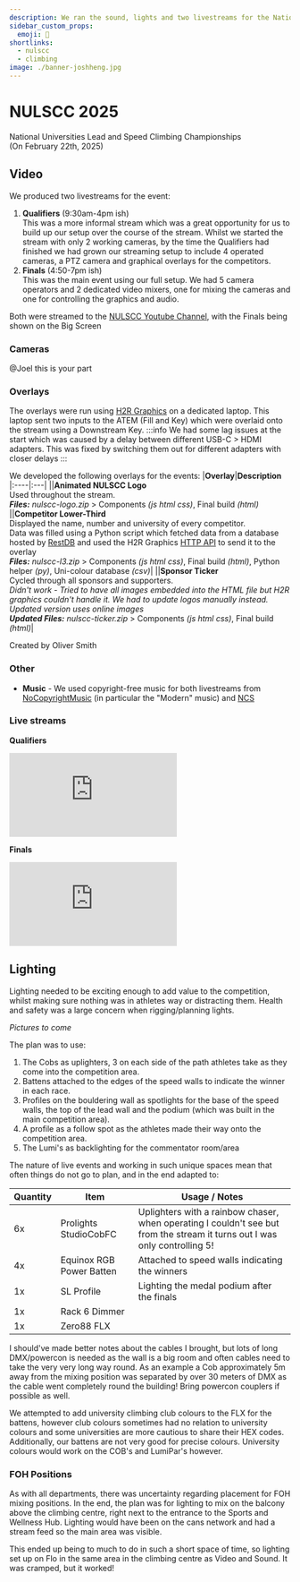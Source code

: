 ```yaml
---
description: We ran the sound, lights and two livestreams for the National Universities Lead and Speed Climbing Championships
sidebar_custom_props:
  emoji: 🧗
shortlinks:
  - nulscc
  - climbing
image: ./banner-joshheng.jpg
---
```


# NULSCC 2025
National Universities Lead and Speed Climbing Championships\
(On February 22th, 2025)

## Video
We produced two livestreams for the event:
1. **Qualifiers**   (9:30am-4pm ish) <br/>
  This was a more informal stream which was a great opportunity for us to build up our setup over the course of the stream. Whilst we started the stream with only 2 working cameras, by the time the Qualifiers had finished we had grown our streaming setup to include 4 operated cameras, a PTZ camera and graphical overlays for the competitors. 
2. **Finals**  (4:50-7pm ish) <br/>
  This was the main event using our full setup. We had 5 camera operators and 2 dedicated video mixers, one for mixing the cameras and one for controlling the graphics and audio.

Both were streamed to the [NULSCC Youtube Channel](https://www.youtube.com/@National-Uni-Lead-Speed), with the Finals being shown on the Big Screen

### Cameras
@Joel this is your part

### Overlays
The overlays were run using [H2R Graphics](https://h2r.graphics/) on a dedicated laptop. This laptop sent two inputs to the ATEM (Fill and Key) which were overlaid onto the stream using a Downstream Key.
:::info
We had some lag issues at the start which was caused by a delay between different USB-C > HDMI adapters. This was fixed by switching them out for different adapters with closer delays
:::

We developed the following overlays for the events:
|**Overlay**|**Description**
|:----|:---|
||**Animated NULSCC Logo** <br/>Used throughout the stream.<br/>***Files:***  *nulscc-logo.zip* \> Components *(js html css)*, Final build *(html)*  
||**Competitor Lower-Third** <br/> Displayed the name, number and university of every competitor.<br/>Data was filled using a Python script which fetched data from a database hosted by [RestDB](https://restdb.io/) and used the H2R Graphics [HTTP API](https://h2r.graphics/docs/api/http/) to send it to the overlay<br/>***Files:***  *nulscc-l3.zip* \> Components *(js html css)*, Final build *(html)*, Python helper *(py)*, Uni-colour database *(csv)*|
||**Sponsor Ticker** <br/> Cycled through all sponsors and supporters. <br/>*Didn't work - Tried to have all images embedded into the HTML file but H2R graphics couldn't handle it. We had to update logos manually instead. Updated version uses online images*<br/>***Updated Files:*** *nulscc-ticker.zip* \> Components *(js html css)*, Final build *(html)*|

Created by Oliver Smith

### Other
- **Music** - We used copyright-free music for both livestreams from [NoCopyrightMusic](https://www.no-copyright-music.com/) (in particular the \"Modern\" music) and [NCS](https://ncs.io/)

### Live streams
**Qualifiers**
<div class="video-full">
  <iframe
    src="https://www.youtube.com/embed/caoUjqTUca0?si=TraXpFSRgblMBEOc" title="YouTube video player" 
    frameborder="0" 
    allow="accelerometer; autoplay; clipboard-write; encrypted-media; gyroscope; picture-in-picture; web-share" referrerpolicy="strict-origin-when-cross-origin" 
    allowfullscreen>
    </iframe>
</div>

**Finals**
<div class="video-full">
  <iframe
    src="https://www.youtube.com/embed/XecAN5XRQr8?si=2GJWk1BjC6waCBge"
    title="YouTube video player"
    frameborder="0"
    allow="accelerometer; autoplay; clipboard-write; encrypted-media; gyroscope; picture-in-picture; web-share"
    referrerpolicy="strict-origin-when-cross-origin"
    allowfullscreen
  ></iframe>
</div>

## Lighting
Lighting needed to be exciting enough to add value to the competition, whilst making sure nothing was in athletes way or distracting them. Health and safety was a large concern when rigging/planning lights.

*Pictures to come*

The plan was to use:
1. The Cobs as uplighters, 3 on each side of the path athletes take as they come into the competition area.
2. Battens attached to the edges of the speed walls to indicate the winner in each race.
3. Profiles on the bouldering wall as spotlights for the base of the speed walls, the top of the lead wall and the podium (which was built in the main competition area).
4. A profile as a follow spot as the athletes made their way onto the competition area.
5. The Lumi's as backlighting for the commentator room/area

The nature of live events and working in such unique spaces mean that often things do not go to plan, and in the end adapted to:

| Quantity | Item                                                | Usage / Notes                                      |
|----------|-----------------------------------------------------|----------------------------------------------------|
| 6x       | Prolights StudioCobFC                               | Uplighters with a rainbow chaser, when operating I couldn't see but from the stream it turns out I was only controlling 5!|
| 4x       | Equinox RGB Power Batten                            | Attached to speed walls indicating the winners      |
| 1x       | SL Profile                                          | Lighting the medal podium after the finals         |
| 1x       | Rack 6 Dimmer                                       |                                                    |
| 1x       | Zero88 FLX                                          |                                                    |

I should've made better notes about the cables I brought, but lots of long DMX/powercon is needed as the wall is a big room and often cables need to take the very very long way round. As an example a Cob approximately 5m away from the mixing position was separated by over 30 meters of DMX as the cable went completely round the building! Bring powercon couplers if possible as well.

We attempted to add university climbing club colours to the FLX for the battens, however club colours sometimes had no relation to university colours and some universities are more cautious to share their HEX codes. Additionally, our battens are not very good for precise colours. University colours would work on the COB's and LumiPar's however.

### FOH Positions
As with all departments, there was uncertainty regarding placement for FOH mixing positions. In the end, the plan was for lighting to mix on the balcony above the climbing centre, right next to the entrance to the Sports and Wellness Hub. Lighting would have been on the cans network and had a stream feed so the main area was visible.

This ended up being to much to do in such a short space of time, so lighting set up on Flo in the same area in the climbing centre as Video and Sound. It was cramped, but it worked!
